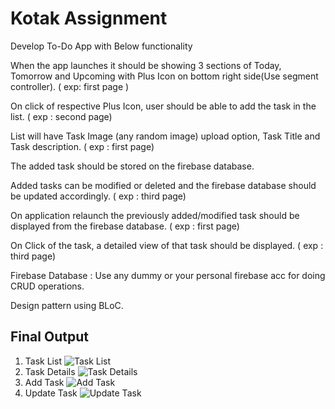 # Kotak Assignment

Develop To-Do App with Below functionality

When the app launches it should be showing 3 sections of Today, Tomorrow and Upcoming with Plus Icon on bottom right side(Use segment controller). ( exp: first page )

On click of respective Plus Icon, user should be able to add the task in the list. ( exp : second page)

List will have Task Image (any random image) upload option, Task Title and Task description. ( exp : first page)

The added task should be stored on the firebase database.

Added tasks can be modified or deleted and the firebase database should be updated accordingly. ( exp : third page)

On application relaunch the previously added/modified task should be displayed from the firebase database. ( exp : first page)

On Click of the task, a detailed view of that task should be displayed.  ( exp : third page)

Firebase Database : Use any dummy or your personal firebase acc for doing CRUD operations.

Design pattern using BLoC.

## Final Output
1. Task List
![Task List](http://url/to/img.png)
2. Task Details
![Task Details](http://url/to/img.png)
3. Add Task 
![Add Task](http://url/to/img.png)
4. Update Task
![Update Task](http://url/to/img.png)

